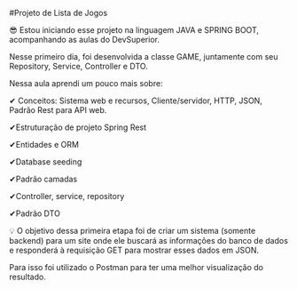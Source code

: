 #Projeto de Lista de Jogos

😎 Estou iniciando esse projeto na linguagem JAVA e SPRING BOOT, acompanhando as aulas do DevSuperior.

Nesse primeiro dia, foi desenvolvida a classe GAME, juntamente com seu Repository, Service, Controller e DTO.

Nessa aula aprendi um pouco mais sobre:

✔ Conceitos: Sistema web e recursos, Cliente/servidor, HTTP, JSON, Padrão 
      Rest para API web.

✔Estruturação de projeto Spring Rest

✔Entidades e ORM

✔Database seeding

✔Padrão camadas

✔Controller, service, repository

✔Padrão DTO

💡 O objetivo dessa primeira etapa foi de criar um sistema (somente backend) para um site onde ele buscará as informações do banco de dados e responderá à requisição GET para mostrar esses dados em JSON.

Para isso foi utilizado o Postman para ter uma melhor visualização do resultado.
